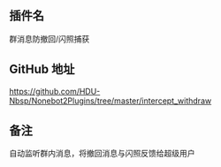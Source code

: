 ## 插件名

群消息防撤回/闪照捕获

## GitHub 地址

<https://github.com/HDU-Nbsp/Nonebot2Plugins/tree/master/intercept_withdraw>

## 备注

自动监听群内消息，将撤回消息与闪照反馈给超级用户